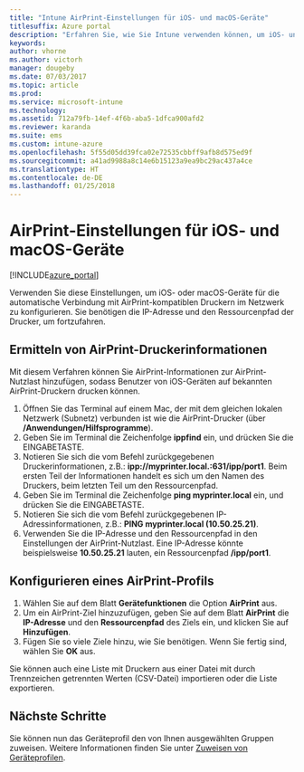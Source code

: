 ```yaml
---
title: "Intune AirPrint-Einstellungen für iOS- und macOS-Geräte"
titlesuffix: Azure portal
description: "Erfahren Sie, wie Sie Intune verwenden können, um iOS- und macOS-Geräte automatisch mit AirPrint-kompatiblen Druckern zu verbinden.\""
keywords: 
author: vhorne
ms.author: victorh
manager: dougeby
ms.date: 07/03/2017
ms.topic: article
ms.prod: 
ms.service: microsoft-intune
ms.technology: 
ms.assetid: 712a79fb-14ef-4f6b-aba5-1dfca900afd2
ms.reviewer: karanda
ms.suite: ems
ms.custom: intune-azure
ms.openlocfilehash: 5f55d05dd39fca02e72535cbbff9afb8d575ed9f
ms.sourcegitcommit: a41ad9988a8c14e6b15123a9ea9bc29ac437a4ce
ms.translationtype: HT
ms.contentlocale: de-DE
ms.lasthandoff: 01/25/2018
---
```

# <a name="airprint-settings-for-ios-and-macos-devices"></a>AirPrint-Einstellungen für iOS- und macOS-Geräte

[!INCLUDE[azure_portal](./includes/azure_portal.md)]

Verwenden Sie diese Einstellungen, um iOS- oder macOS-Geräte für die automatische Verbindung mit AirPrint-kompatiblen Druckern im Netzwerk zu konfigurieren. Sie benötigen die IP-Adresse und den Ressourcenpfad der Drucker, um fortzufahren.

## <a name="find-airprint-printer-information"></a>Ermitteln von AirPrint-Druckerinformationen

Mit diesem Verfahren können Sie AirPrint-Informationen zur AirPrint-Nutzlast hinzufügen, sodass Benutzer von iOS-Geräten auf bekannten AirPrint-Druckern drucken können.

1. Öffnen Sie das Terminal auf einem Mac, der mit dem gleichen lokalen Netzwerk (Subnetz) verbunden ist wie die AirPrint-Drucker (über **/Anwendungen/Hilfsprogramme**).
2. Geben Sie im Terminal die Zeichenfolge **ippfind** ein, und drücken Sie die EINGABETASTE.
3. Notieren Sie sich die vom Befehl zurückgegebenen Druckerinformationen, z.B.: **ipp://myprinter.local.:631/ipp/port1**. Beim ersten Teil der Informationen handelt es sich um den Namen des Druckers, beim letzten Teil um den Ressourcenpfad.
4. Geben Sie im Terminal die Zeichenfolge **ping myprinter.local** ein, und drücken Sie die EINGABETASTE.
5. Notieren Sie sich die vom Befehl zurückgegebenen IP-Adressinformationen, z.B.: **PING myprinter.local (10.50.25.21)**.
6. Verwenden Sie die IP-Adresse und den Ressourcenpfad in den Einstellungen der AirPrint-Nutzlast. Eine IP-Adresse könnte beispielsweise **10.50.25.21** lauten, ein Ressourcenpfad **/ipp/port1**.

## <a name="configure-an-airprint-profile"></a>Konfigurieren eines AirPrint-Profils

1. Wählen Sie auf dem Blatt **Gerätefunktionen** die Option **AirPrint** aus.
2. Um ein AirPrint-Ziel hinzuzufügen, geben Sie auf dem Blatt **AirPrint** die **IP-Adresse** und den **Ressourcenpfad** des Ziels ein, und klicken Sie auf **Hinzufügen**.
3. Fügen Sie so viele Ziele hinzu, wie Sie benötigen. Wenn Sie fertig sind, wählen Sie **OK** aus.

Sie können auch eine Liste mit Druckern aus einer Datei mit durch Trennzeichen getrennten Werten (CSV-Datei) importieren oder die Liste exportieren.


## <a name="next-steps"></a>Nächste Schritte

Sie können nun das Geräteprofil den von Ihnen ausgewählten Gruppen zuweisen. Weitere Informationen finden Sie unter [Zuweisen von Geräteprofilen](device-profile-assign.md).